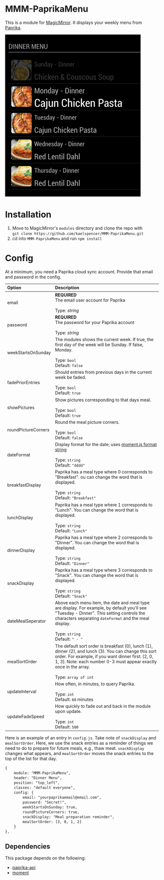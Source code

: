 # MMM-PaprikaMenu
This is a module for [MagicMirror](https://github.com/MichMich/MagicMirror/). It displays your weekly menu from [Paprika](https://www.paprikaapp.com/).

![Screen Shot](/MMM-PaprikaMenu-screenshot.png?raw=true "Screen Shot")

# Installation
1. Move to MagicMirror's `modules` directory and clone the repo with<br>
`git clone https://github.com/kaelspencer/MMM-PaprikaMenu.git`
2. cd into `MMM-PaprikaMenu` and run `npm install`

# Config
At a minimum, you need a Paprika cloud sync account. Provide that email and password in the config.

|Option|Description|
|:--|:--|
|email              |**REQUIRED**<br>The email user account for Paprika<br><br>Type: *string*|
|password           |**REQUIRED**<br>The password for your Paprika account<br><br>Type: *string*|
|weekStartsOnSunday |The modules shows the current week. If true, the first day of the week will be Sunday. If false, Monday.<br><br>Type: `bool`<br>Default: `false`|
|fadePriorEntries   |Should entries from previous days in the current week be faded.<br><br>Type: `bool`<br>Default: `true`|
|showPictures       |Show pictures corresponding to that days meal.<br><br>Type: `bool`<br>Default: `true`|
|roundPictureCorners|Round the meal picture corners.<br><br>Type: `bool`<br>Default: `false`|
|dateFormat         |Display format for the date; uses [moment.js format string](https://momentjs.com/docs/#/displaying/format/)<br><br>Type: `string`<br>Default: `"dddd"`|
|breakfastDisplay   |Paprika has a meal type where 0 corresponds to "Breakfast". ou can change the word that is displayed.<br><br>Type: `string`<br>Default: `"Breakfast"`|
|lunchDisplay       |Paprika has a meal type where 1 corresponds to "Lunch". You can change the word that is displayed.<br><br>Type: `string`<br>Default: `"Lunch"`|
|dinnerDisplay      |Paprika has a meal type where 2 corresponds to "Dinner". You can change the word that is displayed.<br><br>Type: `string`<br>Default: `"Dinner"`|
|snackDisplay       |Paprika has a meal type where 3 corresponds to "Snack". You can change the word that is displayed.<br><br>Type: `string`<br>Default: `"Snack"`|
|dateMealSeperator  |Above each menu item, the date and meal type are display. For example, by default you'll see "Tuesday - Dinner". This setting controls the characters separating `dateFormat` and the meal display.<br><br>Type: `string`<br>Default: `" - "`|
|mealSortOrder      |The default sort order is breakfast (0), lunch (1), dinner (2), and lunch (3). You can change this sort order. For example, if you want dinner first: [2, 0, 1, 3]. Note: each number 0-3 must appear exactly once in the array.<br><br>Type: `array of int`| <br>Default: `[0, 1, 2, 3`]
|updateInterval     |How often, in minutes, to query Paprika.<br><br>Type: `int`<br>Default: `60` minutes|
|updateFadeSpeed    |How quickly to fade out and back in the module upon update.<br><br>Type: `int`<br>Default: `500`|

Here is an example of an entry in `config.js`. Take note of `snackDisplay` and `mealSortOrder`. Here, we use the snack entries as a reminder of things we need to do to prepare for future meals, e.g., thaw meat. `snackDisplay` changes what appears, and `mealSortOrder` moves the snack entries to the top of the list for that day.
```
{
    module: "MMM-PaprikaMenu",
    header: "Dinner Menu",
    position: "top_left",
    classes: "default everyone",
    config: {
        email: "yourpaprikaemail@email.com",
        password: "Secret!",
        weekStartsOnSunday: true,
        roundPictureCorners: true,
        snackDisplay: "Meal preparation reminder",
        mealSortOrder: [3, 0, 1, 2]
    }
},
```

## Dependencies
This package depends on the following:
- [paprika-api](https://www.npmjs.com/package/paprika-api)
- [moment](https://www.npmjs.com/package/moment)
